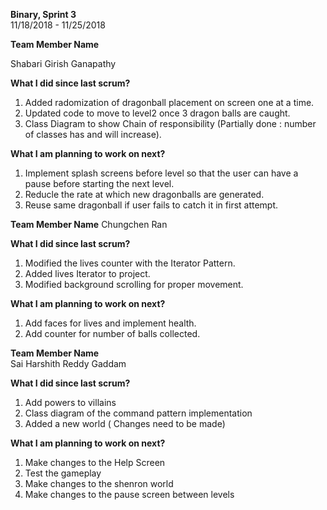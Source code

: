 **Binary, Sprint 3**    
11/18/2018 - 11/25/2018 

**Team Member Name**

Shabari Girish Ganapathy

**What I did since last scrum?**
1. Added radomization of dragonball placement on screen one at a time.
2. Updated code to move to level2 once 3 dragon balls are caught.
3. Class Diagram to show Chain of responsibility (Partially done : number of classes has and will increase).

**What I am planning to work on next?**
1. Implement splash screens before level so that the user can have a pause before starting the next level.
2. Reducle the rate at which new dragonballs are generated.
3. Reuse same dragonball if user fails to catch it in first attempt.

**Team Member Name**
Chungchen Ran

**What I did since last scrum?**
1. Modified the lives counter with the Iterator Pattern.
2. Added lives Iterator to project.
3. Modified background scrolling for proper movement.

**What I am planning to work on next?**
1. Add faces for lives and implement health.
2. Add counter for number of balls collected.

**Team Member Name**  
Sai Harshith Reddy Gaddam  

**What I did since last scrum?**
1. Add powers to villains
2. Class diagram of the command pattern implementation 
3. Added a new world ( Changes need to be made)  

**What I am planning to work on next?**  
1. Make changes to the Help Screen
2. Test the gameplay 
3. Make changes to the shenron world
4. Make changes to the pause screen between levels